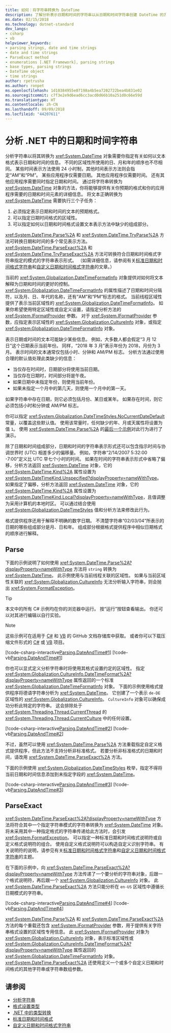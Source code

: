 ```yaml
---
title: 如何：将字符串转换为 DateTime
description: 了解分析表示日期和时间的字符串以从日期和时间字符串创建 DateTime 的方法。
ms.date: 02/15/2018
ms.technology: dotnet-standard
dev_langs:
- csharp
- vb
helpviewer_keywords:
- parsing strings, date and time strings
- date and time strings
- ParseExact method
- enumerations [.NET Framework], parsing strings
- base types, parsing strings
- DateTime object
- time strings
author: rpetrusha
ms.author: ronpet
ms.openlocfilehash: 1d10384955e07198a4b5ea7202722bea4b831e02
ms.sourcegitcommit: c7f3e2e9d6ead6cc3acd0d66b10a251d0c66e59d
ms.translationtype: HT
ms.contentlocale: zh-CN
ms.lasthandoff: 09/09/2018
ms.locfileid: "44207611"
---
```

# <a name="parsing-date-and-time-strings-in-net"></a>分析 .NET 中的日期和时间字符串

分析字符串以将其转换为 <xref:System.DateTime> 对象需要你指定有关如何以文本格式表示日期和时间的信息。 不同的区域性所使用的日、月和年的顺序也不尽相同。 某些时间表示方法使用 24 小时制，其他时间表示方法则会指定“AM”和“PM”。 某些应用程序仅需要日期。 其他应用程序仅需要时间。 还有其他应用程序需要同时指定日期和时间。 通过将字符串转换为 <xref:System.DateTime> 对象的方法，你将能够提供有关你预期的格式和你的应用程序需要的日期和时间元素的详细信息。 将文本正确转换为 <xref:System.DateTime> 需要执行三个子任务：

1. 必须指定表示日期和时间的文本的预期格式。
1. 可以指定日期时间格式的区域性。
1. 可以指定如何以日期和时间格式设置文本表示方法中缺少的组成部分。

<xref:System.DateTime.Parse%2A> 和 <xref:System.DateTime.TryParse%2A> 方法可转换日期和时间的多个常见表示方法。 <xref:System.DateTime.ParseExact%2A> 和 <xref:System.DateTime.TryParseExact%2A> 方法可转换符合日期和时间格式字符串指定的模式的字符串表示形式。 （如需详细信息，请参阅有关[标准日期和时间格式字符串](standard-date-and-time-format-strings.md)和[自定义日期和时间格式字符串](custom-date-and-time-format-strings.md)的文章。）


当前的 <xref:System.Globalization.DateTimeFormatInfo> 对象提供对如何将文本解释为日期和时间的更好的控制。 <xref:System.Globalization.DateTimeFormatInfo> 的属性描述了日期和时间分隔符，以及月、日、年代的名称，还有“AM”和“PM”标志的格式。 当前线程区域性提供了表示当前区域性的 <xref:System.Globalization.DateTimeFormatInfo>。 如果你希望使用特定区域性或自定义设置，请指定分析方法的 <xref:System.IFormatProvider> 参数。 对于 <xref:System.IFormatProvider> 参数，应指定表示区域性的 <xref:System.Globalization.CultureInfo> 对象，或指定 <xref:System.Globalization.DateTimeFormatInfo> 对象。

表示日期或时间的文本可能缺少某些信息。 例如，大多数人都会假定“3 月 12 日”这个日期表示当前年份。 同样，“2018 年 3 月”表示年份为 2018，月份为 3 月。 表示时间的文本通常仅包括小时、分钟和 AM/PM 标志。  分析方法通过使用合理的默认值处理此类缺少的信息：

- 当仅存在时间时，日期部分将使用当前日期。
- 当仅存在日期时，时间部分将是午夜。
- 如果日期中未指定年份，则使用当前年份。
- 如果未指定一个月中的第几天，则使用一个月中的第一天。

如果字符串中存在日期，则它必须包括月份、某日或某年。 如果存在时间，则它必须包括小时和分钟或 AM/PM 标志。

你可以指定 <xref:System.Globalization.DateTimeStyles.NoCurrentDateDefault> 常量，以覆盖这些默认值。 使用该常量时，任何缺少的年、月或天属性将设置为值 `1`。 使用 <xref:System.DateTime.Parse%2A> 的[最后一个示例](#styles-example)对此行为进行了演示。

除了日期和时间组成部分，日期和时间的字符串表示形式还可以包含指示时间与协调世界时 (UTC) 相差多少的偏移量。 例如，字符串“2/14/2007 5:32:00 -7:00”定义比 UTC 早七个小时的时间。 如果在时间的字符串表示形式中省略了偏移，分析方法返回 <xref:System.DateTime> 对象，它的 <xref:System.DateTime.Kind%2A> 属性设置为 <xref:System.DateTimeKind.Unspecified?displayProperty=nameWithType>。 如果指定了偏移，分析方法返回 <xref:System.DateTime> 对象，它的 <xref:System.DateTime.Kind%2A> 属性设置为 <xref:System.DateTimeKind.Local?displayProperty=nameWithType>，且值调整为采用计算机的本地时区。 可以通过结合使用 <xref:System.Globalization.DateTimeStyles> 值和分析方法来修改此行为。
  
格式提供程序还用于解释不明确的数字日期。 不清楚字符串“02/03/04”所表示的日期的哪些组成部分是月、日和年。 组成部分根据格式提供程序中相似日期格式的顺序进行解释。

## <a name="parse"></a>Parse

下面的示例说明了如何使用 <xref:System.DateTime.Parse%2A?displayProperty=nameWithType> 方法将 `string` 转换为 <xref:System.DateTime>。 此示例使用与当前线程关联的区域性。 如果与当前区域性关联的 <xref:System.Globalization.CultureInfo> 无法分析输入字符串，则会抛出 <xref:System.FormatException>。

> [!TIP]
> 本文中的所有 C# 示例均在你的浏览器中运行。 按“运行”按钮查看输出。 你还可以对其进行编辑以自行实验。

> [!NOTE]
> 这些示例可在适用于 [C#](https://github.com/dotnet/samples/tree/master/snippets/csharp/how-to/conversions) 和 [VB](https://github.com/dotnet/samples/tree/master/snippets/visualbasic/how-to/conversions) 的 GitHub 文档存储库中获取。 或者你可以下载压缩文件形式的 [C#](https://github.com/dotnet/samples/raw/master/snippets/csharp/how-to/conversions.zip) 或 [VB](https://github.com/dotnet/samples/raw/master/snippets/visualbasic/how-to/conversions.zip) 项目。

[!code-csharp-interactive[Parsing.DateAndTime#1](../../../samples/snippets/csharp/how-to/conversions/StringToDateTime.cs#1)]
[!code-vb[Parsing.DateAndTime#1](../../../samples/snippets/visualbasic/how-to/conversions/Program.vb#1)]

你也可以显式定义分析字符串时将使用其格式设置约定的区域性。 指定 <xref:System.Globalization.CultureInfo.DateTimeFormat%2A?displayProperty=nameWithType> 属性返回的一个标准 <xref:System.Globalization.DateTimeFormatInfo> 对象。 下面的示例使用格式提供程序将德语字符串分析为 <xref:System.DateTime>。 它创建了一个表示 `de-DE` 区域性的 <xref:System.Globalization.CultureInfo>。 `CultureInfo` 对象可以确保成功分析此特定的字符串。 这会排除处于 <xref:System.Threading.Thread.CurrentThread> 的 <xref:System.Threading.Thread.CurrentCulture> 中的任何设置。  
  
[!code-csharp-interactive[Parsing.DateAndTime#2](../../../samples/snippets/csharp/how-to/conversions/StringToDateTime.cs#2)]
[!code-vb[Parsing.DateAndTime#2](../../../samples/snippets/visualbasic/how-to/conversions/Program.vb#2)]

不过，虽然可以使用 <xref:System.DateTime.Parse%2A> 方法重载指定自定义格式提供程序，但此方法不支持分析非标准格式。 若要分析非标准格式的日期和时间，请改用 <xref:System.DateTime.ParseExact%2A> 方法。  

<a name="styles-example"></a>下面的示例使用 <xref:System.Globalization.DateTimeStyles> 枚举，指定不得将当前日期和时间信息添加到未指定字段的 <xref:System.DateTime>。  

[!code-csharp-interactive[Parsing.DateAndTime#3](../../../samples/snippets/csharp/how-to/conversions/StringToDateTime.cs#3)]
[!code-vb[Parsing.DateAndTime#3](../../../samples/snippets/visualbasic/how-to/conversions/Program.vb#3)]
 
## <a name="parseexact"></a>ParseExact

<xref:System.DateTime.ParseExact%2A?displayProperty=nameWithType> 方法将符合其中一个指定字符串模式的字符串转换为 <xref:System.DateTime> 对象。 将未采用其中一种指定格式的字符串传递给此方法时，会引发 <xref:System.FormatException>。 可以指定一种标准日期和时间格式说明符或自定义格式说明符的组合。 使用自定义格式说明符可以构造自定义识别字符串。 有关说明符的说明，请参见有关[标准日期和时间格式字符串](standard-date-and-time-format-strings.md)和[自定义日期和时间格式字符串](custom-date-and-time-format-strings.md)的主题。  

在下面的示例中，向 <xref:System.DateTime.ParseExact%2A?displayProperty=nameWithType> 方法传递了一个要分析的字符串对象，后跟一个格式说明符，再后跟一个 <xref:System.Globalization.CultureInfo> 对象。 此 <xref:System.DateTime.ParseExact%2A> 方法只能分析在 `en-US` 区域性中遵循长日期模式的字符串。  

[!code-csharp-interactive[Parsing.DateAndTime#4](../../../samples/snippets/csharp/how-to/conversions/StringToDateTime.cs#4)]
[!code-vb[Parsing.DateAndTime#4](../../../samples/snippets/visualbasic/how-to/conversions/Program.vb#4)]

<xref:System.DateTime.Parse%2A> 和 <xref:System.DateTime.ParseExact%2A> 方法的每个重载还包含 <xref:System.IFormatProvider> 参数，用于提供有关字符串格式设置的区域性专用信息。 此 <xref:System.IFormatProvider> 对象为 <xref:System.Globalization.CultureInfo> 对象，表示标准区域性或 <xref:System.Globalization.CultureInfo.DateTimeFormat%2A?displayProperty=nameWithType> 属性返回的 <xref:System.Globalization.DateTimeFormatInfo> 对象。  <xref:System.DateTime.ParseExact%2A> 还使用定义一个或多个自定义日期和时间格式的其他字符串或字符串数组参数。  

## <a name="see-also"></a>请参阅

- [分析字符串](parsing-strings.md)  
- [格式设置类型](formatting-types.md)  
- [.NET 中的类型转换](type-conversion.md)  
- [标准日期和时间格式](standard-date-and-time-format-strings.md)  
- [自定义日期和时间格式字符串](custom-date-and-time-format-strings.md)
